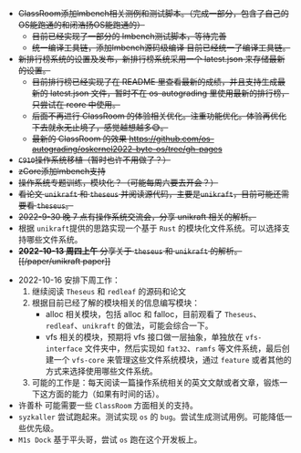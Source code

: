 * ~~ClassRoom添加lmbench相关测例和测试脚本。（完成一部分，包含了自己的OS能跑通的和闭浩扬OS能跑通的）~~
  * ~~目前已经实现了一部分的 lmbench测试脚本，等待完善~~
  * ~~统一编译工具链，添加lmbench源码级编译 目前已经统一了编译工具链。~~
* ~~新排行榜系统的设置及发布，新排行榜系统采用一个 latest.json 来存储最新的设置。~~
  * ~~目前排行榜已经实现了在 README 里查看最新的成绩，并且支持生成最新的 latest.json 文件，暂时不在 os-autograding 里使用最新的排行榜，只尝试在 rcore 中使用。~~
  * ~~后面不再进行 ClassRoom 的体验相关优化。注重功能优化。体验再优化下去就永无止境了，感觉越想越多😅。~~
  * ~~最新的 ClassRoom 的效果 https://github.com/os-autograding/oskernel2022-byte-os/tree/gh-pages~~
* ~~`C910`操作系统移植（暂时也许不用做了？）~~
* ~~zCore添加lmbench支持~~
* ~~操作系统专题训练，模块化？（可能每周六要去开会？）~~
* ~~看论文 `unikraft` 和 `theseus` 并阅读源代码，主要是`unikraft`，目前可能还需要看 `theseus`。~~
* ~~2022-9-30 晚 7 点有操作系统交流会，分享 unikraft 相关的解析。~~
* 根据 `unikraft`提供的思路实现一个基于 `Rust` 的模块化文件系统。可以选择支持哪些文件系统。
* ~~**2022-10-13 周四上午** 分享关于 `theseus` 和 `unikraft` 的解析。[[/paper/unikraft paper]]~~
- 2022-10-16 安排下周工作：
	1. 继续阅读 `Theseus` 和 `redleaf` 的源码和论文
	2. 根据目前已经了解的模块相关的信息编写模块：
		- alloc 相关模块，包括 alloc 和 falloc，目前观看了  `Theseus`、`redleaf`、`unikraft` 的做法，可能会综合一下。
		- vfs 相关的模块，预期将 vfs 接口做一层抽象，单独放在 `vfs-interface` 文件夹中，然后实现如 `fat32`、`ramfs` 等文件系统，最后创建一个 `vfs-core` 来管理这些文件系统模块，通过 `feature` 或者其他的方式来选择使用哪些文件系统。
	3. 可能的工作是：每天阅读一篇操作系统相关的英文文献或者文章，锻炼一下这方面的能力（如果有时间的话）。
- 许善朴 可能需要一些 `ClassRoom` 方面相关的支持。
- `syzkaller` 尝试跑起来。测试实现 `os` 的 `bug`。尝试生成测试用例。可能降低一些优先级。
- `M1s Dock` 基于平头哥，尝试 `os` 跑在这个开发板上。
